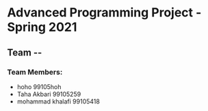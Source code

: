 # Advanced Programming Project - Spring 2021
## Team --

### Team Members:
- hoho 99105hoh
- Taha Akbari 99105259
- mohammad khalafi 99105418
